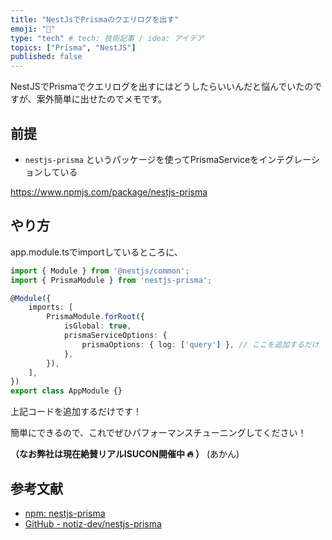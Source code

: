 ```yaml
---
title: "NestJsでPrismaのクエリログを出す"
emoji: "🦁"
type: "tech" # tech: 技術記事 / idea: アイデア
topics: ["Prisma", "NestJS"]
published: false
---
```


NestJSでPrismaでクエリログを出すにはどうしたらいいんだと悩んでいたのですが、案外簡単に出せたのでメモです。

## 前提
- `nestjs-prisma` というパッケージを使ってPrismaServiceをインテグレーションしている

https://www.npmjs.com/package/nestjs-prisma


## やり方

app.module.tsでimportしているところに、

```typescript
import { Module } from '@nestjs/common';
import { PrismaModule } from 'nestjs-prisma';

@Module({
    imports: [
        PrismaModule.forRoot({
            isGlobal: true,
            prismaServiceOptions: {
                prismaOptions: { log: ['query'] }, // ここを追加するだけ
            },
        }),
    ],
})
export class AppModule {}
```

上記コードを追加するだけです！

簡単にできるので、これでぜひパフォーマンスチューニングしてください！

**（なお弊社は現在絶賛リアルISUCON開催中 🔥 ）** (あかん)


## 参考文献
- [npm: nestjs-prisma](https://www.npmjs.com/package/nestjs-prisma)
- [GitHub - notiz-dev/nestjs-prisma](https://github.com/notiz-dev/nestjs-prisma#prismamodule-configuration)
